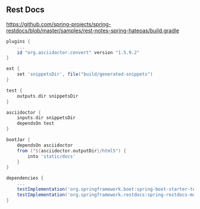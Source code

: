 ## Rest Docs

https://github.com/spring-projects/spring-restdocs/blob/master/samples/rest-notes-spring-hateoas/build.gradle
``` groovy
plugins {
    ...
    id "org.asciidoctor.convert" version "1.5.9.2"
}

ext {
    set 'snippetsDir', file("build/generated-snippets")
}

test {
	outputs.dir snippetsDir
}

asciidoctor {
	inputs.dir snippetsDir
	dependsOn test
}

bootJar {
	dependsOn asciidoctor
	from ("${asciidoctor.outputDir}/html5") {
		into 'static/docs'
	}
}

dependencies {
    ...
    testImplementation('org.springframework.boot:spring-boot-starter-test')
    testImplementation('org.springframework.restdocs:spring-restdocs-mockmvc') // (5)
}

```